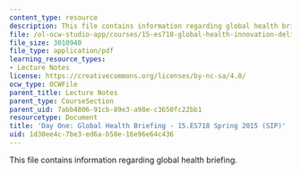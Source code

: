 ```yaml
---
content_type: resource
description: This file contains information regarding global health briefing.
file: /ol-ocw-studio-app/courses/15-es718-global-health-innovation-delivering-targeted-advice-to-an-organization-in-the-field-spring-2015/1d30ee4c7be3ed6ab58e16e96e64c436_MIT15_ES718S15_Day1.pdf
file_size: 3010940
file_type: application/pdf
learning_resource_types:
- Lecture Notes
license: https://creativecommons.org/licenses/by-nc-sa/4.0/
ocw_type: OCWFile
parent_title: Lecture Notes
parent_type: CourseSection
parent_uid: 7abb4806-91cb-89e3-a98e-c3650fc22bb1
resourcetype: Document
title: 'Day One: Global Health Briefing - 15.ES718 Spring 2015 (SIP)'
uid: 1d30ee4c-7be3-ed6a-b58e-16e96e64c436
---
```

This file contains information regarding global health briefing.